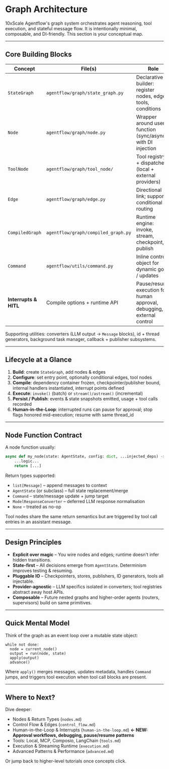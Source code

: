 # Graph Architecture

10xScale Agentflow's graph system orchestrates agent reasoning, tool execution, and stateful message flow. It is intentionally
minimal, composable, and DI-friendly. This section is your conceptual map.

---

## Core Building Blocks

| Concept | File(s) | Role |
|---------|---------|------|
| `StateGraph` | `agentflow/graph/state_graph.py` | Declarative builder: register nodes, edges, tools, conditions |
| `Node` | `agentflow/graph/node.py` | Wrapper around user function (sync/async) with DI injection |
| `ToolNode` | `agentflow/graph/tool_node/` | Tool registry + dispatcher (local + external providers) |
| `Edge` | `agentflow/graph/edge.py` | Directional link; supports conditional routing |
| `CompiledGraph` | `agentflow/graph/compiled_graph.py` | Runtime engine: invoke, stream, checkpoint, publish |
| `Command` | `agentflow/utils/command.py` | Inline control object for dynamic goto / updates |
| **Interrupts & HITL** | Compile options + runtime API | Pause/resume execution for human approval, debugging, external control |

Supporting utilities: converters (LLM output → `Message` blocks), id + thread generators, background task manager,
callback + publisher subsystems.

---

## Lifecycle at a Glance

1. **Build**: create `StateGraph`, add nodes & edges
2. **Configure**: set entry point, optionally conditional edges, tool nodes
3. **Compile**: dependency container frozen, checkpointer/publisher bound, internal handlers instantiated, interrupt points defined
4. **Execute**: `invoke()` (batch) or `stream()/astream()` (incremental)
5. **Persist / Publish**: events & state snapshots emitted, usage + tool calls recorded
6. **Human-in-the-Loop**: interrupted runs can pause for approval; stop flags honored mid-execution; resume with same thread_id

---

## Node Function Contract

A node function usually:

```python
async def my_node(state: AgentState, config: dict, ...injected_deps) -> State | list[Message] | Command | ModelResponseConverter:
    ...logic...
    return [...]
```

Return types supported:

- `list[Message]` – append messages to context
- `AgentState` (or subclass) – full state replacement/merge
- `Command` – state/message update + jump target
- `ModelResponseConverter` – deferred LLM response normalisation
- `None` – treated as no-op

Tool nodes share the same return semantics but are triggered by tool call entries in an assistant message.

---

## Design Principles

- **Explicit over magic** – You wire nodes and edges; runtime doesn't infer hidden transitions.
- **State-first** – All decisions emerge from `AgentState`. Determinism improves testing & resuming.
- **Pluggable IO** – Checkpointers, stores, publishers, ID generators, tools all injectable.
- **Provider-agnostic** – LLM specifics isolated in converters; tool registries abstract away host APIs.
- **Composable** – Future nested graphs and higher-order agents (routers, supervisors) build on same primitives.

---

## Quick Mental Model

Think of the graph as an event loop over a mutable state object:

```
while not done:
  node = current_node()
  output = run(node, state)
  apply(output)
  advance()
```

Where `apply()` merges messages, updates metadata, handles `Command` jumps, and triggers tool execution when tool call
blocks are present.

---

## Where to Next?

Dive deeper:

- Nodes & Return Types (`nodes.md`)
- Control Flow & Edges (`control_flow.md`)
- Human-in-the-Loop & Interrupts (`human-in-the-loop.md`) **← NEW: Approval workflows, debugging, pause/resume patterns**
- Tools: Local, MCP, Composio, LangChain (`tools.md`)
- Execution & Streaming Runtime (`execution.md`)
- Advanced Patterns & Performance (`advanced.md`)

Or jump back to higher-level tutorials once concepts click.
